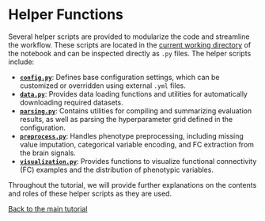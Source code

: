 # Helper Functions

Several helper scripts are provided to modularize the code and streamline the workflow. These scripts are located in the [current working directory](https://github.com/pykale/mmai-tutorials/tree/main/tutorials/brain-disorder-diagnosis) of the notebook and can be inspected directly as `.py` files. The helper scripts include:

- [**`config.py`**](https://github.com/pykale/mmai-tutorials/blob/main/tutorials/brain-disorder-diagnosis/config.py): Defines base configuration settings, which can be customized or overridden using external `.yml` files.
- [**`data.py`**](https://github.com/pykale/mmai-tutorials/blob/main/tutorials/brain-disorder-diagnosis/data.py): Provides data loading functions and utilities for automatically downloading required datasets.
- [**`parsing.py`**](https://github.com/pykale/mmai-tutorials/blob/main/tutorials/brain-disorder-diagnosis/parsing.py): Contains utilities for compiling and summarizing evaluation results, as well as parsing the hyperparameter grid defined in the configuration.
- [**`preprocess.py`**](https://github.com/pykale/mmai-tutorials/blob/main/tutorials/brain-disorder-diagnosis/preprocess.py): Handles phenotype preprocessing, including missing value imputation, categorical variable encoding, and FC extraction from the brain signals.
- [**`visualization.py`**](https://github.com/pykale/mmai-tutorials/blob/main/tutorials/brain-disorder-diagnosis/visualization.py): Provides functions to visualize functional connectivity (FC) examples and the distribution of phenotypic variables.

Throughout the tutorial, we will provide further explanations on the contents and roles of these helper scripts as they are used.

[Back to the main tutorial](../tutorial.ipynb)
